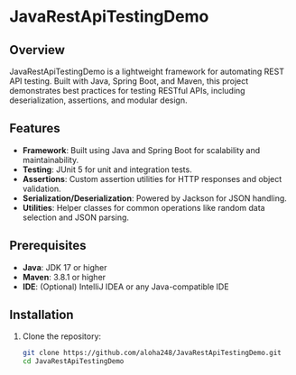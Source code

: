 # JavaRestApiTestingDemo

## Overview
JavaRestApiTestingDemo is a lightweight framework for automating REST API testing. Built with Java, Spring Boot, and Maven, this project demonstrates best practices for testing RESTful APIs, including deserialization, assertions, and modular design.

## Features
- **Framework**: Built using Java and Spring Boot for scalability and maintainability.
- **Testing**: JUnit 5 for unit and integration tests.
- **Assertions**: Custom assertion utilities for HTTP responses and object validation.
- **Serialization/Deserialization**: Powered by Jackson for JSON handling.
- **Utilities**: Helper classes for common operations like random data selection and JSON parsing.

## Prerequisites
- **Java**: JDK 17 or higher
- **Maven**: 3.8.1 or higher
- **IDE**: (Optional) IntelliJ IDEA or any Java-compatible IDE

## Installation
1. Clone the repository:
   ```bash
   git clone https://github.com/aloha248/JavaRestApiTestingDemo.git
   cd JavaRestApiTestingDemo